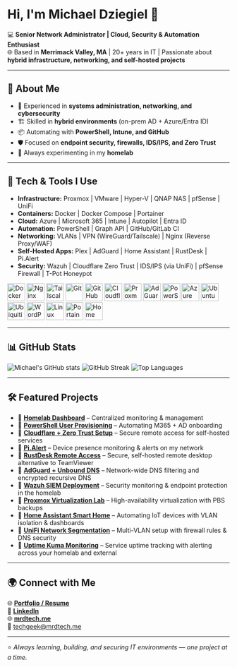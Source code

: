 # Hi, I'm Michael Dziegiel 👋  

💻 **Senior Network Administrator | Cloud, Security & Automation Enthusiast**  
🌐 Based in **Merrimack Valley, MA** | 20+ years in IT | Passionate about **hybrid infrastructure, networking, and self-hosted projects**  

---

## 🚀 About Me
- 🔧 Experienced in **systems administration, networking, and cybersecurity**  
- 🏗️ Skilled in **hybrid environments** (on-prem AD + Azure/Entra ID)  
- 📦 Automating with **PowerShell, Intune, and GitHub**  
- 🛡️ Focused on **endpoint security, firewalls, IDS/IPS, and Zero Trust**  
- 🧪 Always experimenting in my **homelab**  

---

## 🔧 Tech & Tools I Use
- **Infrastructure:** Proxmox | VMware | Hyper-V | QNAP NAS | pfSense | UniFi
- **Containers:** Docker | Docker Compose | Portainer 
- **Cloud:** Azure | Microsoft 365 | Intune | Autopilot | Entra ID  
- **Automation:** PowerShell | Graph API | GitHub/GitLab CI  
- **Networking:** VLANs | VPN (WireGuard/Tailscale) | Nginx (Reverse Proxy/WAF) 
- **Self-Hosted Apps:** Plex | AdGuard | Home Assistant | RustDesk | Pi.Alert  
- **Security:** Wazuh | Cloudflare Zero Trust | IDS/IPS (via UniFi) | pfSense Firewall | T-Pot Honeypot

<p align="left">
  <a href="https://www.docker.com/" title="Docker"><img src="https://cdn.jsdelivr.net/gh/devicons/devicon/icons/docker/docker-original.svg" height="40" alt="Docker"/></a>
  <a href="https://nginx.org/" title="Nginx"><img src="https://cdn.jsdelivr.net/gh/devicons/devicon/icons/nginx/nginx-original.svg" height="40" alt="Nginx"/></a>
  <a href="https://tailscale.com/" title="Tailscale"><img src="https://cdn.simpleicons.org/tailscale/ffffff" height="40" alt="Tailscale"/></a>
  <a href="https://git-scm.com/" title="Git"><img src="https://cdn.jsdelivr.net/gh/devicons/devicon/icons/git/git-original.svg" height="40" alt="Git"/></a>
  <a href="https://github.com/" title="GitHub"><img src="https://cdn.simpleicons.org/github/ffffff" height="40" alt="GitHub"/></a>
  <a href="https://www.cloudflare.com/" title="Cloudflare"><img src="https://cdn.simpleicons.org/cloudflare/F38020" height="40" alt="Cloudflare"/></a>
  <a href="https://www.proxmox.com/" title="Proxmox"><img src="https://cdn.simpleicons.org/proxmox/EE712E" height="40" alt="Proxmox"/></a>
  <a href="https://adguard.com/" title="AdGuard"><img src="https://cdn.simpleicons.org/adguard/66B574" height="40" alt="AdGuard"/></a>
  <a href="https://www.microsoft.com/powershell" title="PowerShell"><img src="https://cdn.jsdelivr.net/gh/devicons/devicon/icons/powershell/powershell-original.svg" height="40" alt="PowerShell"/></a>
  <a href="https://azure.microsoft.com/" title="Azure"><img src="https://cdn.jsdelivr.net/gh/devicons/devicon/icons/azure/azure-original.svg" height="40" alt="Azure"/></a>
  <a href="https://ubuntu.com/" title="Ubuntu"><img src="https://cdn.simpleicons.org/ubuntu/E95420" height="40" alt="Ubuntu"/></a>
  <a href="https://www.ui.com/" title="UniFi (Ubiquiti)"><img src="https://cdn.simpleicons.org/ubiquiti/0598D6" height="40" alt="Ubiquiti/UniFi"/></a>
  <a href="https://wordpress.org/" title="WordPress"><img src="https://cdn.jsdelivr.net/gh/devicons/devicon/icons/wordpress/wordpress-plain.svg" height="40" alt="WordPress"/></a>
  <a href="https://www.linux.org/" title="Linux"><img src="https://cdn.jsdelivr.net/gh/devicons/devicon/icons/linux/linux-original.svg" height="40" alt="Linux"/></a>
  <a href="https://www.portainer.io/" title="Portainer"><img src="https://cdn.simpleicons.org/portainer/13BEF9" height="40" alt="Portainer"/></a>
  <a href="https://www.home-assistant.io/" title="Home Assistant"><img src="https://cdn.simpleicons.org/homeassistant/41BDF5" height="40" alt="Home Assistant"/></a>
</p>

---

## 📊 GitHub Stats

![Michael's GitHub stats](https://github-readme-stats.vercel.app/api?username=mdziegiel&show_icons=true&title_color=00FF7F&icon_color=00FF7F&text_color=FFFFFF&bg_color=0D1117&border_color=00FF7F)
![GitHub Streak](https://streak-stats.demolab.com?user=mdziegiel&theme=tokyonight&border=00FF7F&ring=00FF7F&fire=00FF7F&currStreakLabel=00FF7F)
![Top Languages](https://github-readme-stats.vercel.app/api/top-langs/?username=mdziegiel&layout=compact&title_color=00FF7F&text_color=FFFFFF&bg_color=0D1117&border_color=00FF7F)

---

## 🛠️ Featured Projects
- 🔹 [**Homelab Dashboard**](https://github.com/mrdtech) – Centralized monitoring & management  
- 🔹 [**PowerShell User Provisioning**](https://github.com/mrdtech) – Automating M365 + AD onboarding  
- 🔹 [**Cloudflare + Zero Trust Setup**](https://github.com/mrdtech) – Secure remote access for self-hosted services  
- 🔹 [**Pi.Alert**](https://github.com/mrdtech) – Device presence monitoring & alerts on my network  
- 🔹 [**RustDesk Remote Access**](https://github.com/mrdtech) – Secure, self-hosted remote desktop alternative to TeamViewer  
- 🔹 [**AdGuard + Unbound DNS**](https://github.com/mrdtech) – Network-wide DNS filtering and encrypted recursive DNS  
- 🔹 [**Wazuh SIEM Deployment**](https://github.com/mrdtech) – Security monitoring & endpoint protection in the homelab  
- 🔹 [**Proxmox Virtualization Lab**](https://github.com/mrdtech) – High-availability virtualization with PBS backups  
- 🔹 [**Home Assistant Smart Home**](https://github.com/mrdtech) – Automating IoT devices with VLAN isolation & dashboards  
- 🔹 [**UniFi Network Segmentation**](https://github.com/mrdtech) – Multi-VLAN setup with firewall rules & DNS security
- 🔹 [**Uptime Kuma Monitoring**](https://github.com/mrdtech) – Service uptime tracking with alerting across your homelab and external
 
---

## 🌍 Connect with Me
🌐 [**Portfolio / Resume**](https://portfolio.mrdtech.me/)  
💼 [**LinkedIn**](https://www.linkedin.com/in/michaeldziegiel)  
🌐 [**mrdtech.me**](https://mrdtech.me)  
📧 techgeek@mrdtech.me  

---

⭐ *Always learning, building, and securing IT environments — one project at a time.*
